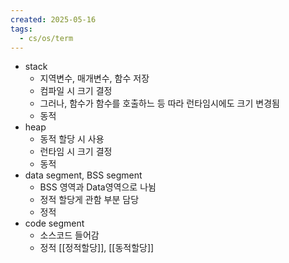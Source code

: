 ```yaml
---
created: 2025-05-16
tags:
  - cs/os/term
---
```

- stack
	- 지역변수, 매개변수, 함수 저장
	- 컴파일 시 크기 결정
	- 그러나, 함수가 함수를 호출하느 등 따라 런타임시에도 크기 변경됨
	- 동적
- heap
	- 동적 할당 시 사용
	- 런타임 시 크기 결정
	- 동적
- data segment, BSS segment
	- BSS 영역과 Data영역으로 나뉨
	- 정적 할당게 관함 부분 담당
	- 정적
- code segment
	- 소스코드 들어감
	- 정적
[[정적할당]], [[동적할당]]